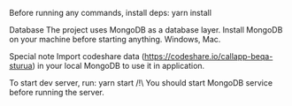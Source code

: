 Before running any commands, install deps:
yarn install

Database
The project uses MongoDB as a database layer. Install MongoDB on your machine before starting anything. Windows, Mac.

Special note
Import codeshare data (https://codeshare.io/callapp-beqa-sturua) in your local MongoDB to use it in application.

To start dev server, run:
yarn start
/!\ You should start MongoDB service before running the server.
